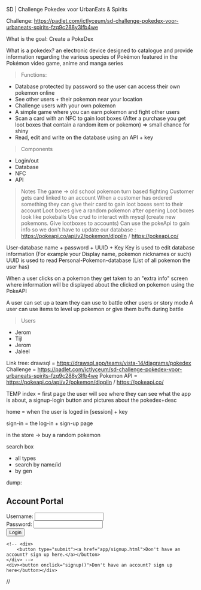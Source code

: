 SD | Challenge Pokedex voor UrbanEats & Spirits

Challenge: https://padlet.com/ictlyceum/sd-challenge-pokedex-voor-urbaneats-spirits-fzq9c288y3lfb4we

What is the goal: Create a PokeDex

What is a pokedex?
an electronic device designed to catalogue and provide information regarding the various species of Pokémon featured in the Pokémon video game, anime and manga series


> Functions:
- Database protected by password so the user can access their own pokemon online
- See other users + their pokemon near your location
- Challenge users with your own pokemon
- A simple game where you can earn pokemon and fight other users
- Scan a card with an NFC to gain loot boxes (After a purchase you get loot boxes that contain a random item or pokemon) => small chance for shiny
- Read, edit and write on the database using an API + key

> Components
- Login/out
- Database
- NFC
- API

> Notes
The game -> old school pokemon turn based fighting
Customer gets card linked to an account
When a customer has ordered something they can give their card to gain loot boxes sent to their account
Loot boxes give a random pokemon after opening
Loot boxes look like pokeballs
Use crud to interact with mysql (create new pokemons. Give lootboxes to accounts)
Can use the pokeApi to gain info so we don't have to update our database : https://pokeapi.co/api/v2/pokemon/dipplin / https://pokeapi.co/

User-database name + password + UUID + Key
Key is used to edit database information (For example your Display name, pokemon nicknames or such)
UUID is used to read Personal-Pokemon-database (List of all pokemon the user has)

When a user clicks on a pokemon they get taken to an "extra info" screen where information will be displayed about the clicked on pokemon using the PokeAPI

A user can set up a team they can use to battle other users or story mode
A user can use items to level up pokemon or give them buffs during battle

> Users
- Jerom
- Tijl
- Jerom
- Jaleel



Link tree:
drawsql = https://drawsql.app/teams/vista-14/diagrams/pokedex
Challenge = https://padlet.com/ictlyceum/sd-challenge-pokedex-voor-urbaneats-spirits-fzq9c288y3lfb4we
Pokemon API = https://pokeapi.co/api/v2/pokemon/dipplin / https://pokeapi.co/

TEMP
index = first page the user will see where they can see what the app is about, a signup-login button and pictures about the pokedex+desc

home = when the user is loged in [session] + key

sign-in = the log-in + sign-up page

in the store -> buy a random pokemon

search box
- all types
- search by name/id
- by gen    


dump:
<div class="login-container">
    <h2>Account Portal</h2>
    <form name="myform" method="post" action="http://localhost:5000/signup" onsubmit="return validateform()">
    <!--  http://www.javatpoint.com/javascriptpages/valid.jsp -->
    Username: <input class="textbox" type="text" name="name"><br>
    Password: <input class="textbox" type="password" name="password"><br>
    <div><input class="validlogin" type="submit" value="Login"></div>

    <!-- <div>
        <button type="submit"><a href="app/signup.html">Don't have an account? sign up here.</a></button>
    </div> -->
    <div><button onclick="signup()">Don't have an account? sign up here</button></div>
</div>

//

<!-- <button onclick="signup()">Click me</button>
<button onclick="login()">Click me</button> -->

<!-- <div class="form-group">
<label name="username" for="username">Username:</label>
<input type="text" id="username" name="username" required>
</div>
<div class="form-group">
<label for="password">Password:</label>
<input type="password" id="password" name="password" required>
</div>
<div class="flex-container">
<div class="form-group">
<button type="submit">Login</button></div>
<div class="form-group">
<button type="submit"><a href="../public/signup.html">Sign Up</a></button></div>
</div>
</form> -->
